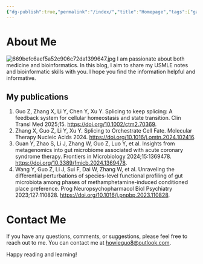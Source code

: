```yaml
---
{"dg-publish":true,"permalink":"/index/","title":"Homepage","tags":["gardenEntry"]}
---
```


# About Me
![669befc6aef5a52c906c72da1399647.jpg](/img/user/appendix/669befc6aef5a52c906c72da1399647.jpg)
I am passionate about both medicine and bioinformatics. In this blog, I aim to share my USMLE notes and bioinformatic skills with you. I hope you find the information helpful and informative.
## My publications
1. Guo Z, Zhang X, Li Y, Chen Y, Xu Y. Splicing to keep splicing: A feedback system for cellular homeostasis and state transition. Clin Transl Med 2025;15. https://doi.org/10.1002/ctm2.70369.
2. Zhang X, Guo Z, Li Y, Xu Y. Splicing to Orchestrate Cell Fate. Molecular Therapy Nucleic Acids 2024. https://doi.org/10.1016/j.omtn.2024.102416.
3. Guan Y, Zhao S, Li J, Zhang W, Guo Z, Luo Y, et al. Insights from metagenomics into gut microbiome associated with acute coronary syndrome therapy. Frontiers in Microbiology 2024;15:1369478. https://doi.org/10.3389/fmicb.2024.1369478.
4. Wang Y, Guo Z, Li J, Sui F, Dai W, Zhang W, et al. Unraveling the differential perturbations of species-level functional profiling of gut microbiota among phases of methamphetamine-induced conditioned place preference. Prog Neuropsychopharmacol Biol Psychiatry 2023;127:110828. https://doi.org/10.1016/j.pnpbp.2023.110828.


# Contact Me
If you have any questions, comments, or suggestions, please feel free to reach out to me. You can contact me at howieguo8@outlook.com.

Happy reading and learning!
